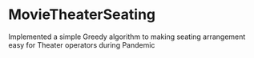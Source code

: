 # MovieTheaterSeating
Implemented a simple Greedy algorithm to making seating arrangement easy for Theater operators during Pandemic
